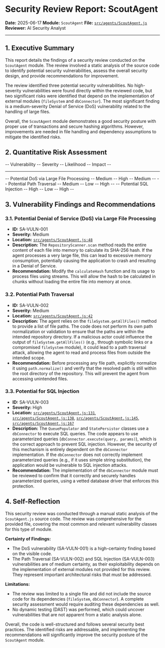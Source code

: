 # Security Review Report: ScoutAgent

**Date:** 2025-06-17
**Module:** `ScoutAgent`
**File:** [`src/agents/ScoutAgent.js`](src/agents/ScoutAgent.js)
**Reviewer:** AI Security Analyst

---

## 1. Executive Summary

This report details the findings of a security review conducted on the `ScoutAgent` module. The review involved a static analysis of the source code to identify potential security vulnerabilities, assess the overall security design, and provide recommendations for improvement.

The review identified three potential security vulnerabilities. No high-severity vulnerabilities were found directly within the reviewed code, but two significant risks were identified that depend on the implementation of external modules (`fileSystem` and `dbConnector`). The most significant finding is a medium-severity Denial of Service (DoS) vulnerability related to the handling of large files.

Overall, the `ScoutAgent` module demonstrates a good security posture with proper use of transactions and secure hashing algorithms. However, improvements are needed in file handling and dependency assumptions to mitigate the identified risks.

## 2. Quantitative Risk Assessment

-- Vulnerability -- Severity -- Likelihood -- Impact --
-- --- -- --- -- --- --
-- Potential DoS via Large File Processing -- Medium -- High -- Medium --
-- Potential Path Traversal -- Medium -- Low -- High --
-- Potential SQL Injection -- High -- Low -- High --

## 3. Vulnerability Findings and Recommendations

### 3.1. Potential Denial of Service (DoS) via Large File Processing

-   **ID:** SA-VULN-001
-   **Severity:** Medium
-   **Location:** [`src/agents/ScoutAgent.js:48`](src/agents/ScoutAgent.js:48)
-   **Description:** The `RepositoryScanner.scan` method reads the entire content of each file into memory to calculate its SHA-256 hash. If the agent processes a very large file, this can lead to excessive memory consumption, potentially causing the application to crash and resulting in a Denial of Service.
-   **Recommendation:** Modify the `calculateHash` function and its usage to process files using streams. This will allow the hash to be calculated in chunks without loading the entire file into memory at once.

### 3.2. Potential Path Traversal

-   **ID:** SA-VULN-002
-   **Severity:** Medium
-   **Location:** [`src/agents/ScoutAgent.js:42`](src/agents/ScoutAgent.js:42)
-   **Description:** The agent relies on the `fileSystem.getAllFiles()` method to provide a list of file paths. The code does not perform its own path normalization or validation to ensure that the paths are within the intended repository directory. If a malicious actor could influence the output of `fileSystem.getAllFiles()` (e.g., through symbolic links or a compromised `fileSystem` module), it could lead to a path traversal attack, allowing the agent to read and process files from outside the intended scope.
-   **Recommendation:** Before processing any file path, explicitly normalize it using `path.normalize()` and verify that the resolved path is still within the root directory of the repository. This will prevent the agent from accessing unintended files.

### 3.3. Potential for SQL Injection

-   **ID:** SA-VULN-003
-   **Severity:** High
-   **Location:** [`src/agents/ScoutAgent.js:131`](src/agents/ScoutAgent.js:131), [`src/agents/ScoutAgent.js:138`](src/agents/ScoutAgent.js:138), [`src/agents/ScoutAgent.js:145`](src/agents/ScoutAgent.js:145), [`src/agents/ScoutAgent.js:167`](src/agents/ScoutAgent.js:167)
-   **Description:** The `QueuePopulator` and `StatePersistor` classes use a `dbConnector` to execute SQL queries. The code appears to use parameterized queries (`dbConnector.execute(query, params)`), which is the correct approach to prevent SQL injection. However, the security of this mechanism is entirely dependent on the `dbConnector` implementation. If the `dbConnector` does not correctly implement parameterized queries (e.g., if it uses simple string substitution), the application would be vulnerable to SQL injection attacks.
-   **Recommendation:** The implementation of the `dbConnector` module must be reviewed to confirm that it correctly and securely handles parameterized queries, using a vetted database driver that enforces this protection.

## 4. Self-Reflection

This security review was conducted through a manual static analysis of the `ScoutAgent.js` source code. The review was comprehensive for the provided file, covering the most common and relevant vulnerability classes for this type of module.

**Certainty of Findings:**
-   The DoS vulnerability (SA-VULN-001) is a high-certainty finding based on the visible code.
-   The Path Traversal (SA-VULN-002) and SQL Injection (SA-VULN-003) vulnerabilities are of medium certainty, as their exploitability depends on the implementation of external modules not provided for this review. They represent important architectural risks that must be addressed.

**Limitations:**
-   The review was limited to a single file and did not include the source code for its dependencies (`fileSystem`, `dbConnector`). A complete security assessment would require auditing these dependencies as well.
-   No dynamic testing (DAST) was performed, which could uncover vulnerabilities that are not apparent from a static analysis alone.

Overall, the code is well-structured and follows several security best practices. The identified risks are addressable, and implementing the recommendations will significantly improve the security posture of the `ScoutAgent` module.